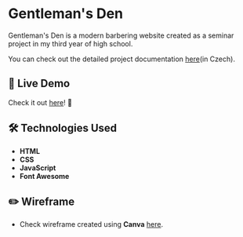 # Gentleman's Den

Gentleman's Den is a modern barbering website created as a seminar project in my third year of high school.

You can check out the detailed project documentation [here](documentation.pdf)(in Czech).

## 🔗 Live Demo  
Check it out [here](https://kovarkrystof.github.io/gentlemens-den/)! 👀  

## 🛠 Technologies Used  
- **HTML**  
- **CSS**  
- **JavaScript**
- **Font Awesome**

## ✏️ Wireframe
- Check wireframe created using **Canva** [here](wireframe.png).
